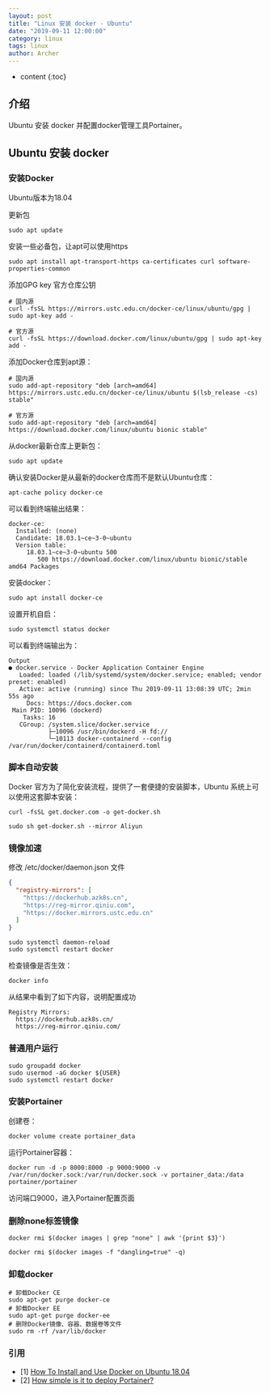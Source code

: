 ```yaml
---
layout: post
title: "Linux 安装 docker - Ubuntu"
date: "2019-09-11 12:00:00"
category: linux
tags: linux
author: Archer
---
```

* content
{:toc}

## 介绍

Ubuntu 安装 docker 并配置docker管理工具Portainer。




## Ubuntu 安装 docker

### 安装Docker

Ubuntu版本为18.04

更新包

```shell
sudo apt update
```

安装一些必备包，让apt可以使用https

```shell
sudo apt install apt-transport-https ca-certificates curl software-properties-common
```

添加GPG key 官方仓库公钥

```shell
# 国内源
curl -fsSL https://mirrors.ustc.edu.cn/docker-ce/linux/ubuntu/gpg | sudo apt-key add -

# 官方源
curl -fsSL https://download.docker.com/linux/ubuntu/gpg | sudo apt-key add -
```

添加Docker仓库到apt源：

```shell
# 国内源
sudo add-apt-repository "deb [arch=amd64] https://mirrors.ustc.edu.cn/docker-ce/linux/ubuntu $(lsb_release -cs) stable"

# 官方源
sudo add-apt-repository "deb [arch=amd64] https://download.docker.com/linux/ubuntu bionic stable"
```

从docker最新仓库上更新包：

```shell
sudo apt update
```

确认安装Docker是从最新的docker仓库而不是默认Ubuntu仓库：

```shell
apt-cache policy docker-ce
```

可以看到终端输出结果：

```text
docker-ce:
  Installed: (none)
  Candidate: 18.03.1~ce~3-0~ubuntu
  Version table:
     18.03.1~ce~3-0~ubuntu 500
        500 https://download.docker.com/linux/ubuntu bionic/stable amd64 Packages
```

安装docker：

```shell
sudo apt install docker-ce
```

设置开机自启：

```shell
sudo systemctl status docker
```

可以看到终端输出为：

```text
Output
● docker.service - Docker Application Container Engine
   Loaded: loaded (/lib/systemd/system/docker.service; enabled; vendor preset: enabled)
   Active: active (running) since Thu 2019-09-11 13:08:39 UTC; 2min 55s ago
     Docs: https://docs.docker.com
 Main PID: 10096 (dockerd)
    Tasks: 16
   CGroup: /system.slice/docker.service
           ├─10096 /usr/bin/dockerd -H fd://
           └─10113 docker-containerd --config /var/run/docker/containerd/containerd.toml
```

### 脚本自动安装

Docker 官方为了简化安装流程，提供了一套便捷的安装脚本，Ubuntu 系统上可以使用这套脚本安装：

```shell
curl -fsSL get.docker.com -o get-docker.sh

sudo sh get-docker.sh --mirror Aliyun
```

### 镜像加速

修改 /etc/docker/daemon.json 文件

```json
{
  "registry-mirrors": [
    "https://dockerhub.azk8s.cn",
    "https://reg-mirror.qiniu.com",
    "https://docker.mirrors.ustc.edu.cn"
  ]
}
```

```shell
sudo systemctl daemon-reload
sudo systemctl restart docker
```

检查镜像是否生效：

```shell
docker info
```

从结果中看到了如下内容，说明配置成功

```text
Registry Mirrors:
  https://dockerhub.azk8s.cn/
  https://reg-mirror.qiniu.com/
```

### 普通用户运行

```shell
sudo groupadd docker
sudo usermod -aG docker ${USER}
sudo systemctl restart docker
```

### 安装Portainer

创建卷：

```shell
docker volume create portainer_data
```

运行Portainer容器：

```shell
docker run -d -p 8000:8000 -p 9000:9000 -v /var/run/docker.sock:/var/run/docker.sock -v portainer_data:/data portainer/portainer
```

访问端口9000，进入Portainer配置页面

### 删除none标签镜像

```shell
docker rmi $(docker images | grep "none" | awk '{print $3}')

docker rmi $(docker images -f "dangling=true" -q)
```

### 卸载docker

```shell
# 卸载Docker CE
sudo apt-get purge docker-ce
# 卸载Docker EE
sudo apt-get purge docker-ee
# 删除Docker镜像、容器、数据卷等文件
sudo rm -rf /var/lib/docker
```

### 引用

- [1] [How To Install and Use Docker on Ubuntu 18.04](https://www.digitalocean.com/community/tutorials/how-to-install-and-use-docker-on-ubuntu-18-04)
- [2] [How simple is it to deploy Portainer?](https://www.portainer.io/installation/)
